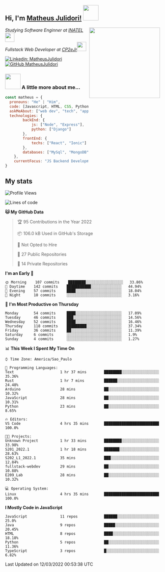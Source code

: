 <h2> Hi, I'm <a href="https://matheusjulidori.github.io" target="_blank">Matheus Julidori!</a> <img src="https://media.giphy.com/media/12oufCB0MyZ1Go/giphy.gif" width="50"></h2>
<img align='right' src="https://media.giphy.com/media/3oKIPnAiaMCws8nOsE/giphy.gif" width="230" height="auto">
<p><em>Studying Software Enginner at <a href="http://www.inatel.br" target="_blank">INATEL</a><img src="https://media.giphy.com/media/fYSnHlufseco8Fh93Z/giphy.gif" width="30"></br>
  Fullstack Web Developer at <a href="http://www.cp2ejr.com.br" target="_blank">CP2eJr</a><img src="https://media.giphy.com/media/WUlplcMpOCEmTGBtBW/giphy.gif" width="30"> 
</em></p>

[![Linkedin: MatheusJulidori](https://img.shields.io/badge/-MatheusJulidori-blue?style=flat-square&logo=Linkedin&logoColor=white&link=https://www.linkedin.com/in/MatheusJulidori/)](https://www.linkedin.com/in/MatheusJulidori/)
[![GitHub MatheusJulidori](https://img.shields.io/github/followers/matheusjulidori?label=follow&style=social)](https://github.com/MatheusJulidori)


### <img src="https://media.giphy.com/media/VgCDAzcKvsR6OM0uWg/giphy.gif" width="50"> A little more about me...  

```javascript
const matheus = {
  pronouns: "He" | "Him",
  code: [Javascript, HTML, CSS, Python, Java, C++, C],
  askMeAbout: ["web dev", "tech", "app dev", "games"],
  technologies: {
        backEnd: {
            js: ["Node", "Express"],
            python: ["Django"]
        },
        frontEnd: {
            techs: ["React", "Ionic"]
        },
        databases: ["MySql", "MongoDB","PostgreSQL"],
    },
    currentFocus: "JS Backend Development",
}
```
<h2>My stats</h2>

<!--START_SECTION:waka-->
![Profile Views](http://img.shields.io/badge/Profile%20Views-11-blue)

![Lines of code](https://img.shields.io/badge/From%20Hello%20World%20I%27ve%20Written-521%20Thousand%20lines%20of%20code-blue)

**🐱 My GitHub Data** 

> 🏆 95 Contributions in the Year 2022
 > 
> 📦 106.0 kB Used in GitHub's Storage 
 > 
> 🚫 Not Opted to Hire
 > 
> 📜 27 Public Repositories 
 > 
> 🔑 14 Private Repositories  
 > 
**I'm an Early 🐤** 

```text
🌞 Morning    107 commits    ████████░░░░░░░░░░░░░░░░░   33.86% 
🌆 Daytime    142 commits    ███████████░░░░░░░░░░░░░░   44.94% 
🌃 Evening    57 commits     ████░░░░░░░░░░░░░░░░░░░░░   18.04% 
🌙 Night      10 commits     ░░░░░░░░░░░░░░░░░░░░░░░░░   3.16%

```
📅 **I'm Most Productive on Thursday** 

```text
Monday       54 commits     ████░░░░░░░░░░░░░░░░░░░░░   17.09% 
Tuesday      46 commits     ███░░░░░░░░░░░░░░░░░░░░░░   14.56% 
Wednesday    52 commits     ████░░░░░░░░░░░░░░░░░░░░░   16.46% 
Thursday     118 commits    █████████░░░░░░░░░░░░░░░░   37.34% 
Friday       36 commits     ██░░░░░░░░░░░░░░░░░░░░░░░   11.39% 
Saturday     6 commits      ░░░░░░░░░░░░░░░░░░░░░░░░░   1.9% 
Sunday       4 commits      ░░░░░░░░░░░░░░░░░░░░░░░░░   1.27%

```


📊 **This Week I Spent My Time On** 

```text
⌚︎ Time Zone: America/Sao_Paulo

💬 Programming Languages: 
Text                     1 hr 37 mins        ████████░░░░░░░░░░░░░░░░░   35.36% 
Rust                     1 hr 7 mins         ██████░░░░░░░░░░░░░░░░░░░   24.48% 
Arduino                  28 mins             ██░░░░░░░░░░░░░░░░░░░░░░░   10.32% 
JavaScript               28 mins             ██░░░░░░░░░░░░░░░░░░░░░░░   10.31% 
Python                   23 mins             ██░░░░░░░░░░░░░░░░░░░░░░░   8.65%

🔥 Editors: 
VS Code                  4 hrs 35 mins       █████████████████████████   100.0%

🐱‍💻 Projects: 
Unknown Project          1 hr 33 mins        ████████░░░░░░░░░░░░░░░░░   33.98% 
S201_2022.1              1 hr 18 mins        ███████░░░░░░░░░░░░░░░░░░   28.63% 
S202_L1_2022.1           35 mins             ███░░░░░░░░░░░░░░░░░░░░░░   12.84% 
fullstack-webdev         29 mins             ██░░░░░░░░░░░░░░░░░░░░░░░   10.88% 
E209_Lab                 28 mins             ██░░░░░░░░░░░░░░░░░░░░░░░   10.32%

💻 Operating System: 
Linux                    4 hrs 35 mins       █████████████████████████   100.0%

```

**I Mostly Code in JavaScript** 

```text
JavaScript               11 repos            ██████░░░░░░░░░░░░░░░░░░░   25.0% 
Java                     9 repos             █████░░░░░░░░░░░░░░░░░░░░   20.45% 
HTML                     8 repos             ████░░░░░░░░░░░░░░░░░░░░░   18.18% 
Python                   5 repos             ██░░░░░░░░░░░░░░░░░░░░░░░   11.36% 
TypeScript               3 repos             █░░░░░░░░░░░░░░░░░░░░░░░░   6.82%

```



 Last Updated on 12/03/2022 00:53:38 UTC
<!--END_SECTION:waka-->
